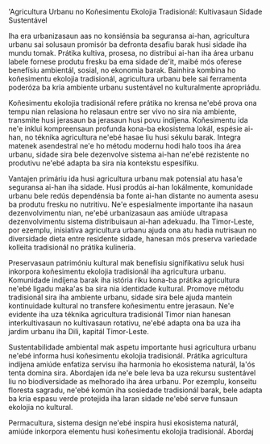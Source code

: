 'Agricultura Urbanu no Koñesimentu Ekolojia Tradisionál: Kultivasaun Sidade Sustentável

Iha era urbanizasaun aas no konsiénsia ba seguransa ai-han, agricultura urbanu sai solusaun promisór ba defronta desafiu barak husi sidade iha mundu tomak. Prátika kultiva, prosesa, no distribui ai-han iha área urbanu labele fornese produtu fresku ba ema sidade de'it, maibé mós oferese benefísiu ambientál, sosial, no ekonomia barak. Bainhira kombina ho koñesimentu ekolojia tradisionál, agricultura urbanu bele sai ferramenta poderóza ba kria ambiente urbanu sustentável no kulturalmente apropriádu.

Koñesimentu ekolojia tradisionál refere prátika no krensa ne'ebé prova ona tempu nian relasiona ho relasaun entre ser vivo no sira nia ambiente, transmite husi jerasaun ba jerasaun husi povu indíjena. Koñesimentu ida ne'e inklui kompreensaun profunda kona-ba ekosistema lokál, espésie ai-han, no téknika agricultura ne'ebé hasae liu husi sékulu barak. Integra matenek asendestral ne'e ho métodu modernu hodi halo toos iha área urbanu, sidade sira bele dezenvolve sistema ai-han ne'ebé rezistente no produtivu ne'ebé adapta ba sira nia kontekstu espesífiku.

Vantajen primáriu ida husi agricultura urbanu mak potensial atu hasa'e seguransa ai-han iha sidade. Husi prodús ai-han lokálmente, komunidade urbanu bele redús dependénsia ba fonte ai-han distante no aumenta asesu ba produtu fresku no nutritivu. Ne'e espesialmente importante iha nasaun dezenvolvimentu nian, ne'ebé urbanizasaun aas amiúde ultrapasa dezenvolvimentu sistema distribuisaun ai-han adekuadu. Iha Timor-Leste, por ezemplu, inisiativa agricultura urbanu ajuda ona atu hadia nutrisaun no diversidade dieta entre residente sidade, hanesan mós preserva variedade kolleita tradisionál no prátika kulineria.

Preservasaun patrimóniu kultural mak benefísiu signifikativu seluk husi inkorpora koñesimentu ekolojia tradisionál iha agricultura urbanu. Komunidade indíjena barak iha istória riku kona-ba prátika agricultura ne'ebé ligadu maka'as ba sira nia identidade kultural. Promove métodu tradisionál sira iha ambiente urbanu, sidade sira bele ajuda mantein kontinuidade kultural no transfere koñesimentu entre jerasaun. Ne'e evidente iha uza téknika agricultura tradisionál Timor nian hanesan interkultivasaun no kultivasaun rotativu, ne'ebé adapta ona ba uza iha jardim urbanu iha Dili, kapitál Timor-Leste.

Sustentabilidade ambiental mak aspetu importante husi agricultura urbanu ne'ebé informa husi koñesimentu ekolojia tradisionál. Prátika agricultura indíjena amiúde enfatiza servisu iha harmonia ho ekosistema naturál, la'ós tenta domina sira. Abordajen ida ne'e bele leva ba uza rekursu sustentável liu no biodiversidade as melhorado iha área urbanu. Por ezemplu, konseitu floresta sagradu, ne'ebé komún iha sosiedade tradisionál barak, bele adapta ba kria espasu verde protejida iha laran sidade ne'ebé serve funsaun ekolojia no kultural.

Permacultura, sistema design ne'ebé inspira husi ekosistema naturál, amiúde inkorpora elementu husi koñesimentu ekolojia tradisionál. Abordaj